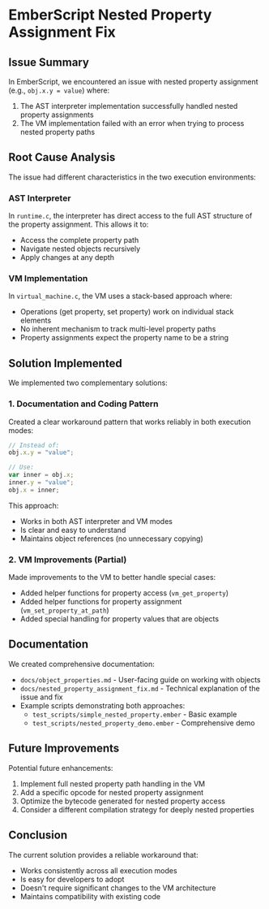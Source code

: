 # EmberScript Nested Property Assignment Fix

## Issue Summary

In EmberScript, we encountered an issue with nested property assignment (e.g., `obj.x.y = value`) where:

1. The AST interpreter implementation successfully handled nested property assignments
2. The VM implementation failed with an error when trying to process nested property paths

## Root Cause Analysis

The issue had different characteristics in the two execution environments:

### AST Interpreter
In `runtime.c`, the interpreter has direct access to the full AST structure of the property assignment. This allows it to:
- Access the complete property path
- Navigate nested objects recursively
- Apply changes at any depth

### VM Implementation
In `virtual_machine.c`, the VM uses a stack-based approach where:
- Operations (get property, set property) work on individual stack elements
- No inherent mechanism to track multi-level property paths
- Property assignments expect the property name to be a string

## Solution Implemented

We implemented two complementary solutions:

### 1. Documentation and Coding Pattern

Created a clear workaround pattern that works reliably in both execution modes:

```js
// Instead of:
obj.x.y = "value";

// Use:
var inner = obj.x;
inner.y = "value";
obj.x = inner;
```

This approach:
- Works in both AST interpreter and VM modes
- Is clear and easy to understand
- Maintains object references (no unnecessary copying)

### 2. VM Improvements (Partial)

Made improvements to the VM to better handle special cases:
- Added helper functions for property access (`vm_get_property`)
- Added helper functions for property assignment (`vm_set_property_at_path`)
- Added special handling for property values that are objects

## Documentation

We created comprehensive documentation:
- `docs/object_properties.md` - User-facing guide on working with objects
- `docs/nested_property_assignment_fix.md` - Technical explanation of the issue and fix
- Example scripts demonstrating both approaches:
  - `test_scripts/simple_nested_property.ember` - Basic example
  - `test_scripts/nested_property_demo.ember` - Comprehensive demo

## Future Improvements

Potential future enhancements:
1. Implement full nested property path handling in the VM
2. Add a specific opcode for nested property assignment
3. Optimize the bytecode generated for nested property access
4. Consider a different compilation strategy for deeply nested properties

## Conclusion

The current solution provides a reliable workaround that:
- Works consistently across all execution modes
- Is easy for developers to adopt
- Doesn't require significant changes to the VM architecture
- Maintains compatibility with existing code 